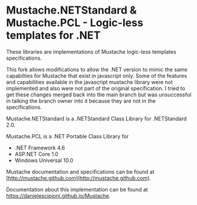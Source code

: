 # Mustache.NETStandard & Mustache.PCL - Logic-less templates for .NET 

These libraries are implementations of Mustache logic-less templates specifications.

This fork allows modifications to allow the .NET version to mimic the same capabilties for Mustache that exist in javascript only.  Some of the features and capabilities available in the javascript mustache library were not implemented and also were not part of the original specification.   I tried to get these changes merged back into the main branch but was unsuccessful in talking the branch owner into it because they are not in the specifications.

Mustache.NETStandard is a .NETStandard Class Library for .NETStandard 2.0.

Mustache.PCL is a .NET Portable Class Library for
- .NET Framework 4.6
- ASP.NET Core 1.0
- Windows Universal 10.0

Mustache documentation and specifications can be found at [http://mustache.github.com](http://mustache.github.com).

Documentation about this implementation can be found at https://danielescipioni.github.io/Mustache.
